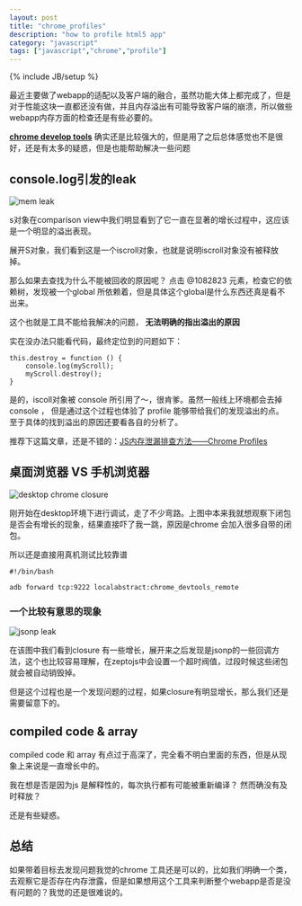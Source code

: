 ```yaml
---
layout: post
title: "chrome_profiles"
description: "how to profile html5 app"
category: "javascript"
tags: ["javascript","chrome","profile"]
---
```


{% include JB/setup %}

最近主要做了webapp的适配以及客户端的融合，虽然功能大体上都完成了，但是对于性能这块一直都还没有做，并且内存溢出有可能导致客户端的崩溃，所以做些webapp内存方面的检查还是有些必要的。

[**chrome develop tools**](https://developers.google.com/chrome-developer-tools/) 确实还是比较强大的，但是用了之后总体感觉也不是很好，还是有太多的疑惑，但是也能帮助解决一些问题


## console.log引发的leak
![mem leak](http://yunpan.alibaba-inc.com/share/json/GetPhotoTag.do?info=Q32jZHFlv&pInfo=A3YjLHQv&showBig=true&app_name=)

s对象在comparison view中我们明显看到了它一直在显著的增长过程中，这应该是一个明显的溢出表现。

展开S对象，我们看到这是一个iscroll对象，也就是说明iscroll对象没有被释放掉。

那么如果去查找为什么不能被回收的原因呢？ 点击 @1082823 元素，检查它的依赖树，发现被一个global 所依赖着，但是具体这个global是什么东西还真是看不出来。

这个也就是工具不能给我解决的问题， **无法明确的指出溢出的原因**

实在没办法只能看代码，最终定位到的问题如下：

    this.destroy = function () {
        console.log(myScroll);
        myScroll.destroy();
    }

是的，iscoll对象被 console 所引用了～，很肯爹。虽然一般线上环境都会去掉console ， 但是通过这个过程也体验了 profile 能够带给我们的发现溢出的点。 至于具体的找到溢出的原因还要看各自的分析了。

推荐下这篇文章，还是不错的：[JS内存泄漏排查方法——Chrome Profiles](http://h5dev.uc.cn/article-25-1.html)

## 桌面浏览器 VS 手机浏览器
![desktop chrome closure](http://yunpan.alibaba-inc.com/share/json/GetPhotoTag.do?info=J32jZHdrm&pInfo=A3YjLHQv&showBig=true&app_name=)

刚开始在desktop环境下进行调试，走了不少弯路。上图中本来我就想观察下闭包是否会有增长的现象，结果直接吓了我一跳，原因是chrome 会加入很多自带的闭包。

所以还是直接用真机测试比较靠谱

    #!/bin/bash

    adb forward tcp:9222 localabstract:chrome_devtools_remote

### 一个比较有意思的现象
![jsonp leak](http://yunpan.alibaba-inc.com/share/json/GetPhotoTag.do?info=232jZHfvX&pInfo=A3YjLHQv&showBig=true&app_name=)

在该图中我们看到closure 有一些增长，展开来之后发现是jsonp的一些回调方法，这个也比较容易理解，在zeptojs中会设置一个超时阀值，过段时候这些闭包就会被自动销毁掉。

但是这个过程也是一个发现问题的过程，如果closure有明显增长，那么我们还是需要留意下的。


## compiled code & array
compiled code 和 array 有点过于高深了，完全看不明白里面的东西，但是从现象上来说是一直增长中的。

我在想是否是因为js 是解释性的，每次执行都有可能被重新编译？ 然而确没有及时释放？

还是有些疑惑。

## 总结
如果带着目标去发现问题我觉的chrome 工具还是可以的，比如我们明确一个类，去观察它是否存在内存泄露，但是如果想用这个工具来判断整个webapp是否是没有问题的？我觉的还是很难说的。




